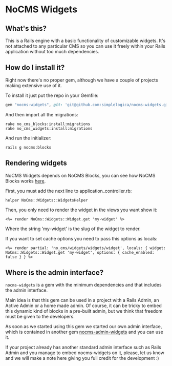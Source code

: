 # NoCMS Widgets

## What's this?

This is a Rails engine with a basic functionality of customizable widgets. It's not attached to any particular CMS so you can use it freely within your Rails application without too much dependencies.

## How do I install it?

Right now there's no proper gem, although we have a couple of projects making extensive use of it.

To install it just put the repo in your Gemfile:

```ruby
gem "nocms-widgets", git: 'git@github.com:simplelogica/nocms-widgets.git'
```

And then import all the migrations:

```
rake no_cms_blocks:install:migrations
rake no_cms_widgets:install:migrations
```

And run the initializer:

```
rails g nocms:blocks
```

## Rendering widgets

NoCMS Widgets depends on NoCMS Blocks, you can see how NoCMS Blocks works [here](https://github.com/simplelogica/nocms-blocks).

First, you must add the next line to application_controller.rb:
```rails
helper NoCms::Widgets::WidgetsHelper
```

Then, you only need to render the widget in the views you want show it:

```rails
<%= render NoCms::Widgets::Widget.get 'my-widget' %>
```
Where the string 'my-widget' is the slug of the widget to render.

If you want to set cache options you need to pass this options as locals:
```rails
<%= render partial: 'no_cms/widgets/widgets/widget', locals: { widget: NoCms::Widgets::Widget.get 'my-widget', options: { cache_enabled: false } } %>
```

## Where is the admin interface?

`nocms-widgets` is a gem with the minimum dependencies and that includes the admin interface.

Main idea is that this gem can be used in a project with a Rails Admin, an Active Admin or a home made admin. Of course, it can be tricky to embed this dynamic kind of blocks in a pre-built admin, but we think that freedom must be given to the developers.

As soon as we started using this gem we started our own admin interface, which is contained in another gem [nocms-admin-widgets](https://github.com/simplelogica/nocms-admin-widgets) and you can use it.

If your project already has another standard admin interface such as Rails Admin and you manage to embed nocms-widgets on it, please, let us know and we will make a note here giving you full credit for the development :)
